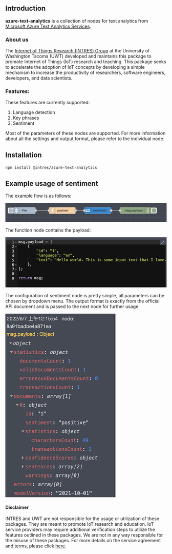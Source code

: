 ## Introduction
**azure-text-analytics** is a collection of nodes for text analytics from [Microsoft Azure Text Analytics Services](https://westus.dev.cognitive.microsoft.com/docs/services/TextAnalytics-v3-2-Preview-2/operations/Languages).

### About us
The [Internet of Things Research (INTRES) Group](https://github.com/UWTINTRES)
at the University of Washington Tacoma (UWT) developed and maintains this package to promote Internet of Things (IoT) research and teaching. This package seeks to accelerate the adoption of IoT concepts by developing a simple mechanism to increase the productivity of researchers, software engineers, developers, and data scientists.

### Features:
These features are currently supported:
1. Language detection
2. Key phrases
3. Sentiment

Most of the parameters of these nodes are supported. For more information about all the settings and output format, please refer to the individual node.

## Installation
`npm install @intres/azure-text-analytics`
## Example usage of sentiment
The example flow is as follows:

![Example flow](https://github.com/uwtintres/azure-text-analytics/blob/main/img/flow.png?raw=true)

The function node contains the payload:

![Payload](https://github.com/uwtintres/azure-text-analytics/blob/main/img/payload.png?raw=true)

The configuration of sentiment node is pretty simple, all parameters can be chosen by dropdown menu.
The output format is exactly from the official API document and is passed to the next node for further usage.

![Result](https://github.com/uwtintres/azure-text-analytics/blob/main/img/result.png?raw=true)

#### Disclaimer
INTRES and UWT are not responsible for the usage or utilization of these packages. They are meant to promote IoT research and education. IoT service providers may require additional verification steps to utilize the features outlined in these packages. We are not in any way responsible for the misuse of these packages. For more details on the service agreement and terms, please click [here](https://azure.microsoft.com/en-us/support/legal/).
